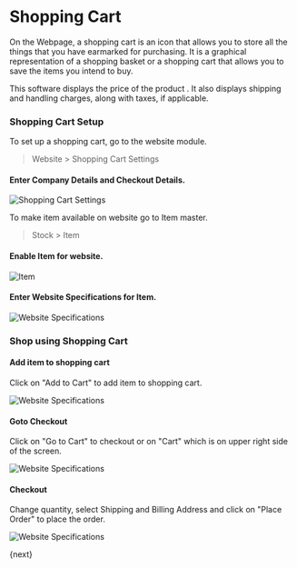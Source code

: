 # Shopping Cart

On the Webpage, a shopping cart is an icon that allows you to store all the
things that you have earmarked for purchasing. It is a graphical
representation of a shopping basket or a shopping cart that allows you to save
the items you intend to buy.

This software displays the price of the product . It also displays shipping
and handling charges, along with taxes, if applicable.

### Shopping Cart Setup

To set up a shopping cart, go to the website module.

> Website > Shopping Cart Settings

#### Enter Company Details and Checkout Details.

<img class="screenshot" alt="Shopping Cart Settings" src="/docs/assets/img/website/item-website-specs.png">

To make item available on website go to Item master.

> Stock > Item

#### Enable Item for website.

<img class="screenshot" alt="Item" src="/docs/assets/img/website/item-in-webiste.png">

#### Enter Website Specifications for Item.

<img class="screenshot" alt="Website Specifications" src="/docs/assets/img/website/item-website-specs.png">


### Shop using Shopping Cart

#### Add item to shopping cart

Click on "Add to Cart" to add item to shopping cart.

<img class="screenshot" alt="Website Specifications" src="/docs/assets/img/website/item-website-view.png">

#### Goto Checkout

Click on "Go to Cart" to checkout or on "Cart" which is on upper right side
of the screen.

<img class="screenshot" alt="Website Specifications" src="/docs/assets/img/website/checkout.png">

#### Checkout

Change quantity, select Shipping and Billing Address and click
on "Place Order" to place the order.

<img class="screenshot" alt="Website Specifications" src="/docs/assets/img/website/place-order.png">

{next}
